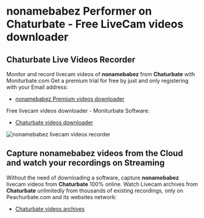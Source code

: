 # nonamebabez Performer on Chaturbate - Free LiveCam videos downloader

## Chaturbate Live Videos Recorder

Monitor and record livecam videos of **nonamebabez** from **Chaturbate** with Moniturbate.com
Get a premium trial for free by just and only registering with your Email address:
* [nonamebabez Premium videos downloader](https://moniturbate.com/request-demo-licence-key.html)

Free livecam videos downloader - Moniturbate Software:
* [Chaturbate videos downloader](https://moniturbate.com/moniturbate-download-software.html)

![nonamebabez livecam videos recorder](https://peachurnet.com/templates/moniturbate-software.png)


## Capture nonamebabez videos from the Cloud and watch your recordings on Streaming

Without the need of downloading a software, capture **nonamebabez** livecam videos from **Chaturbate** 100% online.
Watch Livecam archives from **Chaturbate** unlimitedly from thousands of existing recordings, only on Peachurbate.com and its websites network:
* [Chaturbate videos archives](https://peachurnet.com/)